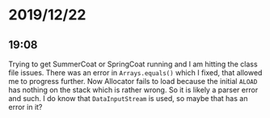 # 2019/12/22

## 19:08

Trying to get SummerCoat or SpringCoat running and I am hitting the class file
issues. There was an error in `Arrays.equals()` which I fixed, that allowed me
to progress further. Now Allocator fails to load because the initial `ALOAD`
has nothing on the stack which is rather wrong. So it is likely a parser error
and such. I do know that `DataInputStream` is used, so maybe that has an
error in it?
